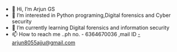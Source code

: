 - 👋 Hi, I’m Arjun GS
- 👀 I’m interested in Python programing,Digital forensics and Cyber security
- 🌱 I’m currently learning Digital forensics and information security
- 📫 How to reach me ..ph no. - 6364670036 ,mail ID -arjun8055ajju@gmail.com
<!---
arjun-b055/arjun-b055 is a ✨ special ✨ repository because its `README.md` (this file) appears on your GitHub profile.
You can click the Preview link to take a look at your changes.
--->
